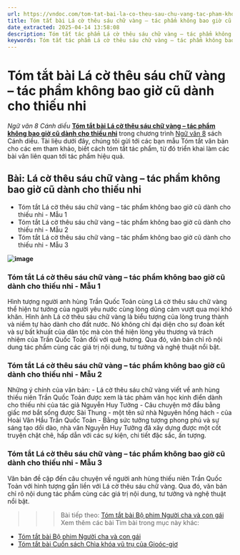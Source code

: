 ```yaml
---
url: https://vndoc.com/tom-tat-bai-la-co-theu-sau-chu-vang-tac-pham-khong-bao-gio-cu-danh-cho-thieu-nhi-331603
title: Tóm tắt bài Lá cờ thêu sáu chữ vàng – tác phẩm không bao giờ cũ dành cho thiếu nhi - Ngữ văn 8 Cánh diều - VnDoc.com
date_extracted: 2025-04-14 13:58:08
description: Tóm tắt tác phẩm Lá cờ thêu sáu chữ vàng – tác phẩm không bao giờ cũ dành cho thiếu nhi sách Cánh diều giúp quý thầy cô giáo và các bạn học sinh có thêm tài liệu tham khảo.
keywords: Tóm tắt tác phẩm Lá cờ thêu sáu chữ vàng – tác phẩm không bao giờ cũ dành cho thiếu nhi,Bài Lá cờ thêu sáu chữ vàng – tác phẩm không bao giờ cũ dành cho thiếu nhi,tóm tắt Lá cờ thêu sáu chữ vàng – tác phẩm không bao giờ cũ dành cho thiếu nhi,Tóm tắt văn bản Lá cờ thêu sáu chữ vàng – tác phẩm không bao giờ cũ dành cho thiếu nhi,học tốt ngữ văn lớp 8,ngữ văn 8,ngữ văn 8 Cánh diều,ngữ văn lớp 8,văn 8 Cánh diều,tóm tắt ngữ văn 8 CD
---
```


# Tóm tắt bài Lá cờ thêu sáu chữ vàng – tác phẩm không bao giờ cũ dành cho thiếu nhi
 _Ngữ văn 8 Cánh diều_
[**Tóm tắt bài Lá cờ thêu sáu chữ vàng – tác phẩm không bao giờ cũ dành cho thiếu nhi**](<https://vndoc.com/tom-tat-bai-la-co-theu-sau-chu-vang-tac-pham-khong-bao-gio-cu-danh-cho-thieu-nhi-331603>) trong chương trình [Ngữ văn 8](<https://vndoc.com/ngu-van-lop8>) sách Cánh diều. Tài liệu dưới đây, chúng tôi gửi tới các bạn mẫu Tóm tắt văn bản cho các em tham khảo, biết cách tóm tắt tác phẩm, từ đó triển khai làm các bài văn liên quan tới tác phẩm hiệu quả.
## Bài: **Lá cờ thêu sáu chữ vàng – tác phẩm không bao giờ cũ dành cho thiếu nhi**
  * Tóm tắt Lá cờ thêu sáu chữ vàng – tác phẩm không bao giờ cũ dành cho thiếu nhi - Mẫu 1
  * Tóm tắt Lá cờ thêu sáu chữ vàng – tác phẩm không bao giờ cũ dành cho thiếu nhi - Mẫu 2
  * Tóm tắt Lá cờ thêu sáu chữ vàng – tác phẩm không bao giờ cũ dành cho thiếu nhi - Mẫu 3

**![image](https://i.vdoc.vn/data/image/2024/11/16/1-1681286600.png)**
### **Tóm tắt Lá cờ thêu sáu chữ vàng – tác phẩm không bao giờ cũ dành cho thiếu nhi - Mẫu 1**
Hình tượng người anh hùng Trần Quốc Toản cùng Lá cờ thêu sáu chữ vàng thể hiện tư tưởng của người yêu nước cùng lòng dũng cảm vượt qua mọi khó khăn. Hình ảnh Lá cờ thêu sáu chữ vàng là biểu tượng của lòng trung thành và niềm tự hào dành cho đất nước. Nó không chỉ đại diện cho sự đoàn kết và sự bất khuất của dân tộc mà còn thể hiện lòng yêu thương và trách nhiệm của Trần Quốc Toản đối với quê hương. Qua đó, văn bản chỉ rõ nội dung tác phẩm cùng các giá trị nội dung, tư tưởng và nghệ thuật nổi bật.
### **Tóm tắt Lá cờ thêu sáu chữ vàng – tác phẩm không bao giờ cũ dành cho thiếu nhi - Mẫu 2**
Những ý chính của văn bản:
\- Lá cờ thêu sáu chữ vàng viết về anh hùng thiếu niên Trần Quốc Toản được xem là tác phảm văn học kinh điển dành cho thiếu nhi của tác giả Nguyễn Huy Tưởng
\- Câu chuyện mở đầu bằng giấc mơ bắt sống được Sài Thung - một tên sứ nhà Nguyên hống hách - của Hoài Văn Hầu Trần Quốc Toản
\- Bằng sức tưởng tượng phong phú và sự sáng tạo dồi dào, nhà văn Nguyễn Huy Tưởng đã xây dựng được một cốt truyện chặt chẽ, hấp dẫn với các sự kiện, chi tiết đặc sắc, ấn tượng.
### **Tóm tắt Lá cờ thêu sáu chữ vàng – tác phẩm không bao giờ cũ dành cho thiếu nhi - Mẫu 3**
Văn bản đề cập đến câu chuyện về người anh hùng thiếu niên Trần Quốc Toản với hình tượng gắn liền với Lá cờ thêu sáu chữ vàng. Qua đó, văn bản chỉ rõ nội dung tác phẩm cùng các giá trị nội dung, tư tưởng và nghệ thuật nổi bật.
>>> Bài tiếp theo: [Tóm tắt bài Bộ phim Người cha và con gái](<https://vndoc.com/tom-tat-bai-bo-phim-nguoi-cha-va-con-gai-331604>)
Xem thêm các bài Tìm bài trong mục này khác:
  * [Tóm tắt bài Bộ phim Người cha và con gái](</tom-tat-bai-bo-phim-nguoi-cha-va-con-gai-331604>)
  * [Tóm tắt bài Cuốn sách Chìa khóa vũ trụ của Gioóc-giơ](</tom-tat-bai-cuon-sach-chia-khoa-vu-tru-cua-giooc-gio-331605>)

